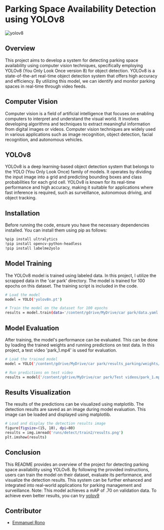 # Parking Space Availability Detection using YOLOv8
![yolov8](park_1)
## Overview
This project aims to develop a system for detecting parking space availability using computer vision techniques, specifically employing YOLOv8 (You Only Look Once version 8) for object detection. YOLOv8 is a state-of-the-art real-time object detection system that offers high accuracy and efficiency. By utilizing this model, we can identify and monitor parking spaces in real-time through video feeds.

## Computer Vision
Computer vision is a field of artificial intelligence that focuses on enabling computers to interpret and understand the visual world. It involves developing algorithms and techniques to extract meaningful information from digital images or videos. Computer vision techniques are widely used in various applications such as image recognition, object detection, facial recognition, and autonomous vehicles.

## YOLOv8
YOLOv8 is a deep learning-based object detection system that belongs to the YOLO (You Only Look Once) family of models. It operates by dividing the input image into a grid and predicting bounding boxes and class probabilities for each grid cell. YOLOv8 is known for its real-time performance and high accuracy, making it suitable for applications where fast inference is required, such as surveillance, autonomous driving, and object tracking.

## Installation
Before running the code, ensure you have the necessary dependencies installed. You can install them using pip as follows:

```bash
%pip install ultralytics
!pip install opencv-python-headless
!pip install labelme2yolo

```
## Model Training
The YOLOv8 model is trained using labeled data. In this project, I utilize the scrapped data in the 'car park' directory. The model is trained for 100 epochs on this dataset. The training script is included in the code.

```bash
# Load the model
model = YOLO('yolov8n.pt')

# Train the model on the dataset for 100 epochs
results = model.train(data='/content/gdrive/MyDrive/car park/data.yaml', epochs=100)

```

## Model Evaluation
After training, the model's performance can be evaluated. This can be done by loading the trained weights and running predictions on test data. In this project, a test video 'park_1.mp4' is used for evaluation.

```bash
# Load the trained model
model = YOLO('/content/gdrive/MyDrive/car park/results_parking/weights/best.pt')

# Run predictions on test video
results = model('/content/gdrive/MyDrive/car park/Test videos/park_1.mp4', show=True, save=True)
```

## Results Visualization
The results of the predictions can be visualized using matplotlib. The detection results are saved as an image during model evaluation. This image can be loaded and displayed using matplotlib.

```bash
# Load and display the detection results image
figure(figsize=(15, 10), dpi=80)
results = img.imread('runs/detect/train2/results.png')
plt.imshow(results)
```

## Conclusion
This README provides an overview of the project for detecting parking space availability using YOLOv8. By following the provided instructions, users can train the model on their dataset, evaluate its performance, and visualize the detection results. This system can be further enhanced and integrated into real-world applications for parking management and surveillance.
Note: This model achieves a mAP of .70 on validation data. To achieve even better results, you can try [yolov9](https://github.com/WongKinYiu/yolov9)

## Contributor
- [Emmanuel Rono](https://github.com/marttech26)
